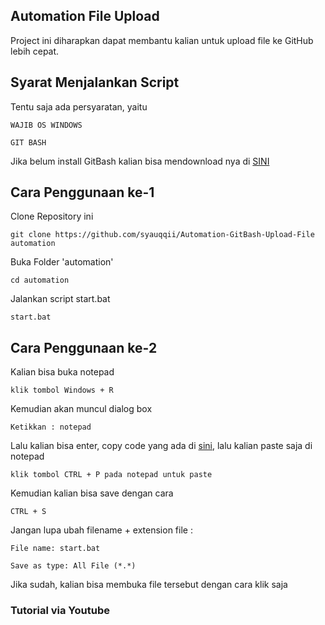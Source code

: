 ## Automation File Upload
Project ini diharapkan dapat membantu kalian untuk upload file ke GitHub lebih cepat.

## Syarat Menjalankan Script
Tentu saja ada persyaratan, yaitu
```
WAJIB OS WINDOWS
```
```
GIT BASH
```
Jika belum install GitBash kalian bisa mendownload nya di [SINI](https://git-scm.com/download/win)

## Cara Penggunaan ke-1
Clone Repository ini
```
git clone https://github.com/syauqqii/Automation-GitBash-Upload-File automation
```
Buka Folder 'automation'
```
cd automation
```
Jalankan script start.bat
```
start.bat
```

## Cara Penggunaan ke-2
Kalian bisa buka notepad
```
klik tombol Windows + R
```
Kemudian akan muncul dialog box
```
Ketikkan : notepad
```
Lalu kalian bisa enter, copy code yang ada di [sini](https://raw.githubusercontent.com/syauqqii/Automation-GitBash-Upload-File/main/start.bat), lalu kalian paste saja di notepad
```
klik tombol CTRL + P pada notepad untuk paste
```
Kemudian kalian bisa save dengan cara
```
CTRL + S
```
Jangan lupa ubah filename + extension file :
```
File name: start.bat
```
```
Save as type: All File (*.*)
```
Jika sudah, kalian bisa membuka file tersebut dengan cara klik saja

### Tutorial via Youtube